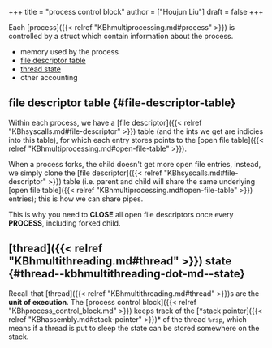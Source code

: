 +++
title = "process control block"
author = ["Houjun Liu"]
draft = false
+++

Each [process]({{< relref "KBhmultiprocessing.md#process" >}}) is controlled by a struct which contain information about the process.

-   memory used by the process
-   [file descriptor table](#file-descriptor-table)
-   [thread state](#thread--kbhmultithreading-dot-md--state)
-   other accounting


## file descriptor table {#file-descriptor-table}

Within each process, we have a [file descriptor]({{< relref "KBhsyscalls.md#file-descriptor" >}}) table (and the ints we get are indicies into this table), for which each entry stores points to the [open file table]({{< relref "KBhmultiprocessing.md#open-file-table" >}}).

When a process forks, the child doesn't get more open file entries, instead, we simply clone the [file descriptor]({{< relref "KBhsyscalls.md#file-descriptor" >}}) table (i.e. parent and child will share the same underlying [open file table]({{< relref "KBhmultiprocessing.md#open-file-table" >}}) entries); this is how we can share pipes.

This is why you need to **CLOSE** all open file descriptors once every **PROCESS**, including forked child.


## [thread]({{< relref "KBhmultithreading.md#thread" >}}) state {#thread--kbhmultithreading-dot-md--state}

Recall that [thread]({{< relref "KBhmultithreading.md#thread" >}})s are the **unit of execution**. The [process control block]({{< relref "KBhprocess_control_block.md" >}}) keeps track of the [\*stack pointer]({{< relref "KBhassembly.md#stack-pointer" >}})\* of the thread `%rsp`, which means if a thread is put to sleep the state can be stored somewhere on the stack.
